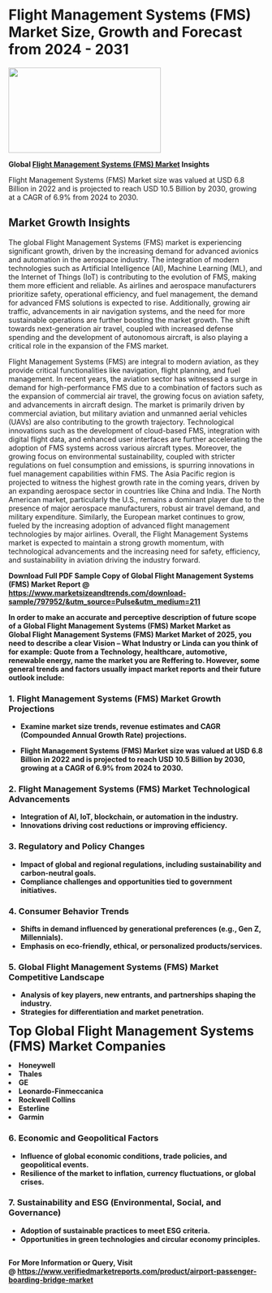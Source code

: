 <H1>Flight Management Systems (FMS) Market Size, Growth and Forecast from 2024 - 2031</H1><img class="aligncenter size-medium wp-image-584254" src="https://thirdeyenews.in/wp-content/uploads/2024/09/Global-Market-Research-300x168.jpeg" alt="" width="300" height="168" /><p><strong>Global&nbsp;<a href="https://www.marketsizeandtrends.com/download-sample/797952/&amp;utm_source=Pulse&amp;utm_medium=211">Flight Management Systems (FMS) Market</a> Insights</strong></p><p>Flight Management Systems (FMS) Market size was valued at USD 6.8 Billion in 2022 and is projected to reach USD 10.5 Billion by 2030, growing at a CAGR of 6.9% from 2024 to 2030.</p><p><h2>Market Growth Insights</h2> <p>The global Flight Management Systems (FMS) market is experiencing significant growth, driven by the increasing demand for advanced avionics and automation in the aerospace industry. The integration of modern technologies such as Artificial Intelligence (AI), Machine Learning (ML), and the Internet of Things (IoT) is contributing to the evolution of FMS, making them more efficient and reliable. As airlines and aerospace manufacturers prioritize safety, operational efficiency, and fuel management, the demand for advanced FMS solutions is expected to rise. Additionally, growing air traffic, advancements in air navigation systems, and the need for more sustainable operations are further boosting the market growth. The shift towards next-generation air travel, coupled with increased defense spending and the development of autonomous aircraft, is also playing a critical role in the expansion of the FMS market.</p> <p><strong></strong></p> <p>Flight Management Systems (FMS) are integral to modern aviation, as they provide critical functionalities like navigation, flight planning, and fuel management. In recent years, the aviation sector has witnessed a surge in demand for high-performance FMS due to a combination of factors such as the expansion of commercial air travel, the growing focus on aviation safety, and advancements in aircraft design. The market is primarily driven by commercial aviation, but military aviation and unmanned aerial vehicles (UAVs) are also contributing to the growth trajectory. Technological innovations such as the development of cloud-based FMS, integration with digital flight data, and enhanced user interfaces are further accelerating the adoption of FMS systems across various aircraft types. Moreover, the growing focus on environmental sustainability, coupled with stricter regulations on fuel consumption and emissions, is spurring innovations in fuel management capabilities within FMS. The Asia Pacific region is projected to witness the highest growth rate in the coming years, driven by an expanding aerospace sector in countries like China and India. The North American market, particularly the U.S., remains a dominant player due to the presence of major aerospace manufacturers, robust air travel demand, and military expenditure. Similarly, the European market continues to grow, fueled by the increasing adoption of advanced flight management technologies by major airlines. Overall, the Flight Management Systems market is expected to maintain a strong growth momentum, with technological advancements and the increasing need for safety, efficiency, and sustainability in aviation driving the industry forward.</p> <p><strong></p><p><span class=""><strong>Download Full PDF Sample Copy of Global Flight Management Systems (FMS) Market Report</strong> @ <a href="https://www.marketsizeandtrends.com/download-sample/797952/&amp;utm_source=Pulse&amp;utm_medium=211" target="_blank">https://www.marketsizeandtrends.com/download-sample/797952/&amp;utm_source=Pulse&amp;utm_medium=211</a></span></p><p>In order to make an accurate and perceptive description of future scope of a Global&nbsp;Flight Management Systems (FMS) Market Market as Global&nbsp;Flight Management Systems (FMS) Market Market of 2025, you need to describe a clear Vision &ndash; What Industry or Linda can you think of for example: Quote from a Technology, healthcare, automotive, renewable energy, name the market you are Reffering to. However, some general trends and factors usually impact market reports and their future outlook include:</p><h3>1.&nbsp;<strong>Flight Management Systems (FMS) Market Growth Projections</strong></h3><ul><li>Examine market size trends, revenue estimates and CAGR (Compounded Annual Growth Rate) projections.</li><li><p>Flight Management Systems (FMS) Market size was valued at USD 6.8 Billion in 2022 and is projected to reach USD 10.5 Billion by 2030, growing at a CAGR of 6.9% from 2024 to 2030.</p></li></ul><h3>2.&nbsp;<strong>Flight Management Systems (FMS) Market Technological Advancements</strong></h3><ul><li>Integration of AI, IoT, blockchain, or automation in the industry.</li><li>Innovations driving cost reductions or improving efficiency.</li></ul><h3>3.&nbsp;<strong>Regulatory and Policy Changes</strong></h3><ul><li>Impact of global and regional regulations, including sustainability and carbon-neutral goals.</li><li>Compliance challenges and opportunities tied to government initiatives.</li></ul><h3>4.&nbsp;<strong>Consumer Behavior Trends</strong></h3><ul><li>Shifts in demand influenced by generational preferences (e.g., Gen Z, Millennials).</li><li>Emphasis on eco-friendly, ethical, or personalized products/services.</li></ul><h3>5.&nbsp;<strong>Global Flight Management Systems (FMS) Market Competitive Landscape</strong></h3><ul><li>Analysis of key players, new entrants, and partnerships shaping the industry.</li><li>Strategies for differentiation and market penetration.</li></ul><p data-pm-slice="1 1 []"><span style="color: inherit; font-family: inherit; font-size: 25px;">Top Global Flight Management Systems (FMS) Market Companies</span></p><div class="" data-test-id=""><p><li>Honeywell</li><li> Thales</li><li> GE</li><li> Leonardo-Finmeccanica</li><li> Rockwell Collins</li><li> Esterline</li><li> Garmin</li></p></div><h3>6.&nbsp;<strong>Economic and Geopolitical Factors</strong></h3><ul><li>Influence of global economic conditions, trade policies, and geopolitical events.</li><li>Resilience of the market to inflation, currency fluctuations, or global crises.</li></ul><h3>7.&nbsp;<strong>Sustainability and ESG (Environmental, Social, and Governance)</strong></h3><ul><li>Adoption of sustainable practices to meet ESG criteria.</li><li>Opportunities in green technologies and circular economy principles.</li></ul><h2><strong style="font-size: 14px;">For More Information or Query, Visit @&nbsp;</strong><a style="background-color: #ffffff; font-size: 14px;" href="https://www.marketsizeandtrends.com/report/flight-management-systems-fms-market/" target="_blank">https://www.verifiedmarketreports.com/product/airport-passenger-boarding-bridge-market</a></h2>

